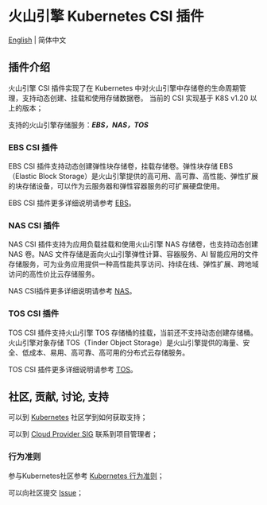 # 火山引擎 Kubernetes CSI 插件

[English](./README.md) | 简体中文

## 插件介绍

火山引擎 CSI 插件实现了在 Kubernetes 中对火山引擎中存储卷的生命周期管理，支持动态创建、挂载和使用存储数据卷。 当前的 CSI 实现基于 K8S v1.20 以上的版本；

支持的火山引擎存储服务：***EBS，NAS，TOS***

### EBS CSI 插件

EBS CSI 插件支持动态创建弹性块存储卷，挂载存储卷。弹性块存储 EBS（Elastic Block Storage）是火山引擎提供的高可用、高可靠、高性能、弹性扩展的块存储设备，可以作为云服务器和弹性容器服务的可扩展硬盘使用。

EBS CSI 插件更多详细说明请参考 [EBS](./example/ebs/README.md)。

### NAS CSI 插件

NAS CSI 插件支持为应用负载挂载和使用火山引擎 NAS 存储卷，也支持动态创建 NAS 卷。NAS 文件存储是面向火山引擎弹性计算、容器服务、AI 智能应用的文件存储服务，可为业务应用提供一种高性能共享访问、持续在线、弹性扩展、跨地域访问的高性价比云存储服务。

NAS CSI插件更多详细说明请参考 [NAS](./example/nas/README.md)。

### TOS CSI 插件

TOS CSI 插件支持火山引擎 TOS 存储桶的挂载，当前还不支持动态创建存储桶。火山引擎对象存储 TOS（Tinder Object Storage）是火山引擎提供的海量、安全、低成本、易用、高可靠、高可用的分布式云存储服务。

TOS CSI 插件更多详细说明请参考 [TOS](./example/tos/README.md)。

## 社区, 贡献, 讨论, 支持

可以到 [Kubernetes](https://kubernetes.io/community/) 社区学到如何获取支持；

可以到 [Cloud Provider SIG](https://github.com/kubernetes/community/tree/master/sig-cloud-provider) 联系到项目管理者；


### 行为准则

参与Kubernetes社区参考 [Kubernetes 行为准则](code-of-conduct.md)；

可以向社区提交 [Issue](https://github.com/volcengine/volcengine-csi-driver/issues)；
